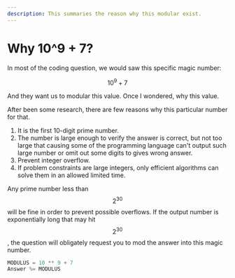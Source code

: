 ```yaml
---
description: This summaries the reason why this modular exist.
---
```


# Why 10^9 + 7?

In most of the coding question, we would saw this specific magic number:

$$
10^9 + 7
$$

And they want us to modular this value. Once I wondered, why this value.

After been some research, there are few reasons why this particular number for that.

1. It is the first 10-digit prime number.
2. The number is large enough to verify the answer is correct, but not too large that causing some of the programming language can't output such large number or omit out some digits to gives wrong answer.
3. Prevent integer overflow.
4. If problem constraints are large integers, only efficient algorithms can solve them in an allowed limited time.

Any prime number less than $$2^{30}$$ will be fine in order to prevent possible overflows. If the output number is exponentially long that may hit $$2^{30}$$, the question will obligately request you to mod the answer into this magic number.

```python
MODULUS = 10 ** 9 + 7
Answer %= MODULUS
```
